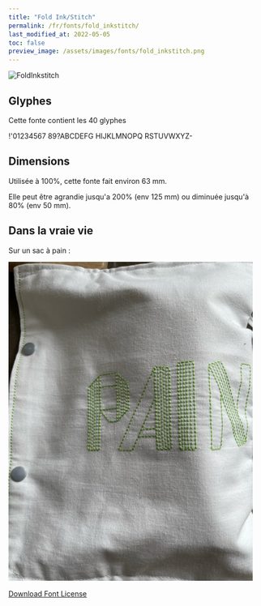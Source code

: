```yaml
---
title: "Fold Ink/Stitch"
permalink: /fr/fonts/fold_inkstitch/
last_modified_at: 2022-05-05
toc: false
preview_image: /assets/images/fonts/fold_inkstitch.png
---
```

![FoldInkstitch](/assets/images/fonts/fold_inkstitch.png)

## Glyphes

Cette fonte contient les 40 glyphes


!'01234567
89?ABCDEFG
HIJKLMNOPQ
RSTUVWXYZ-

## Dimensions

Utilisée à 100%, cette fonte fait environ 63 mm. 

Elle peut être agrandie jusqu'a 200% (env 125 mm) ou diminuée jusqu'à 80% (env 50 mm).

## Dans la vraie vie 

Sur un sac à pain :

![Sac à pain](/assets/images/fonts/folded2.png)


[Download Font License](https://github.com/inkstitch/inkstitch/tree/main/fonts/fold_inkstitch/license)
